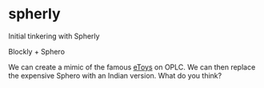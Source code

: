 spherly
=======

Initial tinkering with Spherly

Blockly + Sphero 

We can create a mimic of the famous [eToys][eToys] on OPLC. 
We can then replace the expensive Sphero with an Indian version. 
What do you think? 

[eToys]: http://etoysillinois.org/  "2000 projects and counting"
